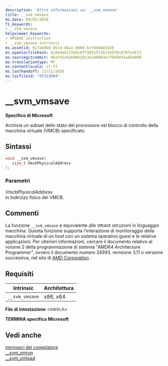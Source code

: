 ```yaml
---
description: 'Altre informazioni su: __svm_vmsave'
title: __svm_vmsave
ms.date: 09/02/2019
f1_keywords:
- __svm_vmsave
helpviewer_keywords:
- VMSAVE instruction
- __svm_vmsave intrinsic
ms.assetid: 617a60bd-8514-4ba1-8066-bcf4dd481030
ms.openlocfilehash: 5c0e4eb5f2d4c0f73921572811b070c8f87a2673
ms.sourcegitcommit: d6af41e42699628c3e2e6063ec7b03931a49a098
ms.translationtype: MT
ms.contentlocale: it-IT
ms.lasthandoff: 12/11/2020
ms.locfileid: "97333684"
---
```

# <a name="__svm_vmsave"></a>__svm_vmsave

**Specifico di Microsoft**

Archivia un subset dello stato del processore nel blocco di controllo della macchina virtuale (VMCB) specificato.

## <a name="syntax"></a>Sintassi

```C
void __svm_vmsave(
   size_t VmcbPhysicalAddress
);
```

### <a name="parameters"></a>Parametri

*VmcbPhysicalAddress*\
in Indirizzo fisico del VMCB.

## <a name="remarks"></a>Commenti

La funzione `__svm_vmsave` è equivalente alle `VMSAVE` istruzioni in linguaggio macchina. Questa funzione supporta l'interazione di monitoraggio della macchina virtuale di un host con un sistema operativo guest e le relative applicazioni. Per ulteriori informazioni, cercare il documento relativo al volume 2 della programmazione di sistema "AMD64 Architecture Programmer", ovvero il documento numero 24593, revisione 3,11 o versione successiva, nel sito di [AMD Corporation](https://developer.amd.com/resources/developer-guides-manuals/) .

## <a name="requirements"></a>Requisiti

|Intrinsic|Architettura|
|---------------|------------------|
|`__svm_vmsave`|x86, x64|

**File di intestazione** \<intrin.h>

**TERMINA specifica Microsoft**

## <a name="see-also"></a>Vedi anche

[Intrinseci del compilatore](../intrinsics/compiler-intrinsics.md)\
[__svm_vmrun](../intrinsics/svm-vmrun.md)\
[__svm_vmload](../intrinsics/svm-vmload.md)
